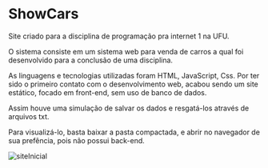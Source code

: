 # ShowCars
 Site criado para a disciplina de programação pra internet 1 na UFU.

 O sistema consiste em um sistema web para venda de carros a qual foi desenvolvido para a conclusão de uma disciplina.

 As linguagens e tecnologias utilizadas foram HTML, JavaScript, Css. Por ter sido o primeiro contato com o desenvolvimento web, acabou sendo um site estático, focado em front-end, sem uso de banco de dados.

 Assim houve uma simulação de salvar os dados e resgatá-los através de arquivos txt.

Para visualizá-lo, basta baixar a pasta compactada, e abrir no navegador de sua prefência, pois não possui back-end.

![siteInicial](https://user-images.githubusercontent.com/82735616/193150731-2ebbefe7-3058-4f6f-8fee-4d0dff1c2dbf.png)

